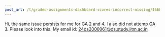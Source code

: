 ```yaml
---
post_url: /t/graded-assignments-dashboard-scores-incorrect-missing/166816/3
---
```

Hi, the same issue persists for me for GA 2 and 4. I also did not attemp GA 3. Please look into this. My email id: 24ds3000061@ds.study.iitm.ac.in